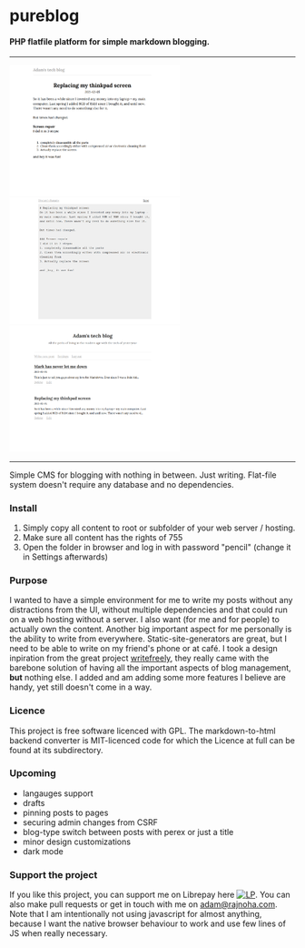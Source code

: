# pureblog
#### PHP flatfile platform for simple markdown blogging.
___
<img width="300" src="pretty/showcase0.png"><img width="300" src="pretty/showcase1.png"><img width="300" src="pretty/showcase2.png">
___
Simple CMS for blogging with nothing in between. Just writing.
Flat-file system doesn't require any database and no dependencies.

### Install
1. Simply copy all content to root or subfolder of your web server / hosting.
2. Make sure all content has the rights of 755
3. Open the folder in browser and log in with password "pencil" (change it in Settings afterwards)

### Purpose
I wanted to have a simple environment for me to write my posts without any distractions from the UI, without multiple dependencies and that could run on a web hosting without a server.
I also want (for me and for people) to actually own the content. Another big important aspect for me personally is the ability to write from everywhere. Static-site-generators are great, but I need to be able to write on my friend's phone or at café. I took a design inpiration from the great project [writefreely](https://github.com/writeas/writefreely), they really came with the barebone solution of having all the important aspects of blog management, __but__ nothing else. I added and am adding some more features I believe are handy, yet still doesn't come in a way.

### Licence
This project is free software licenced with GPL. The markdown-to-html backend converter is MIT-licenced code for which the Licence at full can be found at its subdirectory.

### Upcoming
 - langauges support
 - drafts
 - pinning posts to pages
 - securing admin changes from CSRF
 - blog-type switch between posts with perex or just a title
 - minor design customizations
 - dark mode
 
### Support the project
If you like this project, you can support me on Librepay here [![LP](https://liberapay.com/assets/widgets/donate.svg)](https://liberapay.com/arajnoha/donate). You can also make pull requests or get in touch with me on adam@rajnoha.com.
Note that I am intentionally not using javascript for almost anything, because I want the native browser behaviour to work and use few lines of JS when really necessary.
